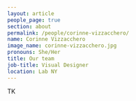 ```yaml
---
layout: article
people_page: true
section: about
permalink: /people/corinne-vizzacchero/
name: Corinne Vizzacchero
image_name: corinne-vizzacchero.jpg
pronouns: She/Her
title: Our team
job-title: Visual Designer
location: Lab NY
---
```


TK
